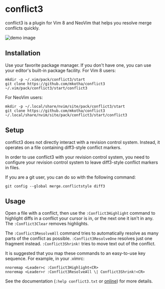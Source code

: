conflict3
=========

conflict3 is a plugin for Vim 8 and NeoVim that helps you resolve merge
conflicts quickly.

![demo image](https://github.com/mkotha/conflict3/blob/files/demo-1.gif?raw=true)

## Installation

Use your favorite package manager. If you don't have one, you can use your
editor's built-in package facility. For Vim 8 users:

```
mkdir -p ~/.vim/pack/conflict3/start
git clone https://github.com/mkotha/conflict3 ~/.vim/pack/conflict3/start/conflict3
```

For NeoVim users:

```
mkdir -p ~/.local/share/nvim/site/pack/conflict3/start
git clone https://github.com/mkotha/conflict3 ~/.local/share/nvim/site/pack/conflict3/start/conflict3
```

## Setup

conflict3 does not directly interact with a revision control system. Instead,
it operates on a file containing diff3-style conflict markers.

In order to use conflict3 with your revision control system,  you need to
configure your revision control system to leave diff3-style conflict markers in
files.

If you are a git user, you can do so with the following command:

```
git config --global merge.conflictstyle diff3
```

## Usage

Open a file with a conflict, then use the `:Conflict3Highlight` command to
highlight diffs in a conflict your cursor is in, or the next one it isn't in
any. The `:Conflict3Clear` removes highlights.

The `:Conflict3ResolveAll` command tries to automatically resolve as many parts
of the conflict as possible. `:Conflict3ResolveOne` resolves just one fragment
instead. `:Conflict3Shrink!` tries to move text out of the conflict.

It is suggested that you map these commands to an easy-to-use key sequence. For
example, in your .vimrc:

```
nnoremap <Leader>c :Conflict3Highlight<CR>
nnoremap <Leader>r :Conflict3ResolveAll \| Conflict3Shrink!<CR>
```

See the documentation (`:help conflict3.txt` or
[online](https://github.com/mkotha/conflict3/blob/master/doc/conflict3.txt)) for
more details.
